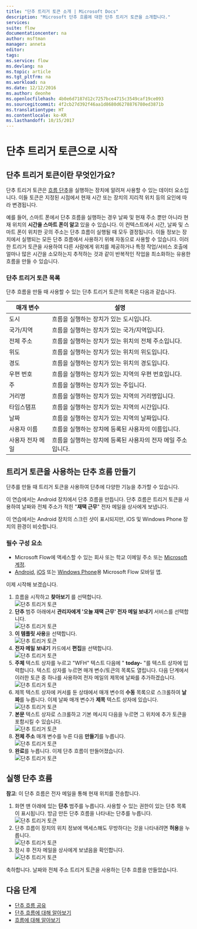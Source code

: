 ```yaml
---
title: "단추 트리거 토큰 소개 | Microsoft Docs"
description: "Microsoft 단추 흐름에 대한 단추 트리거 토큰을 소개합니다."
services: 
suite: flow
documentationcenter: na
author: msftman
manager: anneta
editor: 
tags: 
ms.service: flow
ms.devlang: na
ms.topic: article
ms.tgt_pltfrm: na
ms.workload: na
ms.date: 12/12/2016
ms.author: deonhe
ms.openlocfilehash: 4b0e6d7187d12c7257bce4715c3549caf19ce093
ms.sourcegitcommit: 4f2cb27d392f46aa1d8680d6278876780ed3871b
ms.translationtype: HT
ms.contentlocale: ko-KR
ms.lasthandoff: 10/15/2017
---
```

# <a name="get-started-with-button-trigger-tokens"></a>단추 트리거 토큰으로 시작
## <a name="what-are-button-trigger-tokens"></a>단추 트리거 토큰이란 무엇인가요?
단추 트리거 토큰은 [흐름 단추](introduction-to-button-flows.md)을 실행하는 장치에 알려져 사용할 수 있는 데이터 요소입니다. 이들 토큰은 지정된 시점에서 현재 시간 또는 장치의 지리적 위치 등의 요인에 따라 변경됩니다.  

예를 들어, 스마트 폰에서 단추 흐름을 실행하는 경우 날짜 및 현재 주소 뿐만 아니라 현재 위치의 **시간을 스마트 폰이 알고** 있을 수 있습니다. 이 컨텍스트에서 시간, 날짜 및 스마트 폰이 위치한 곳의 주소는 단추 흐름이 실행될 때 모두 결정됩니다. 이들 정보는 장치에서 실행되는 모든 단추 흐름에서 사용하기 위해 자동으로 사용할 수 있습니다. 이러한 트리거 토큰을 사용하여 다른 사람에게 위치를 제공하거나 특정 작업/서비스 호출에 얼마나 많은 시간을 소모하는지 추적하는 것과 같이 반복적인 작업을 최소화하는 유용한 흐름을 만들 수 있습니다.

### <a name="list-of-button-trigger-tokens"></a>단추 트리거 토큰 목록
단추 흐름을 만들 때 사용할 수 있는 단추 트리거 토큰의 목록은 다음과 같습니다.

| 매개 변수 | 설명 |
| --- | --- |
| 도시 |흐름을 실행하는 장치가 있는 도시입니다. |
| 국가/지역 |흐름을 실행하는 장치가 있는 국가/지역입니다. |
| 전체 주소 |흐름을 실행하는 장치가 있는 위치의 전체 주소입니다. |
| 위도 |흐름을 실행하는 장치가 있는 위치의 위도입니다. |
| 경도 |흐름을 실행하는 장치가 있는 위치의 경도입니다. |
| 우편 번호 |흐름을 실행하는 장치가 있는 지역의 우편 번호입니다. |
| 주 |흐름을 실행하는 장치가 있는 주입니다. |
| 거리명 |흐름을 실행하는 장치가 있는 지역의 거리명입니다. |
| 타임스탬프 |흐름을 실행하는 장치가 있는 지역의 시간입니다. |
| 날짜 |흐름을 실행하는 장치가 있는 지역의 날짜입니다. |
| 사용자 이름 |흐름을 실행하는 장치에 등록된 사용자의 이름입니다. |
| 사용자 전자 메일 |흐름을 실행하는 장치에 등록된 사용자의 전자 메일 주소입니다. |

## <a name="create-a-button-flow-that-uses-trigger-tokens"></a>트리거 토큰을 사용하는 단추 흐름 만들기
단추를 만들 때 트리거 토큰을 사용하여 단추에 다양한 기능을 추가할 수 있습니다.

이 연습에서는 Android 장치에서 단추 흐름을 만듭니다. 단추 흐름은 트리거 토큰을 사용하여 날짜와 전체 주소가 적힌 "**재택 근무**" 전자 메일을 상사에게 보냅니다.

이 연습에서는 Android 장치의 스크린 샷이 표시되지만, iOS 및 Windows Phone 장치의 환경이 비슷합니다.

### <a name="prerequisites"></a>필수 구성 요소
* Microsoft Flow에 액세스할 수 있는 회사 또는 학교 이메일 주소 또는 [Microsoft 계정](https://account.microsoft.com/about?refd=www.microsoft.com).
* [Android](https://aka.ms/flowmobiledocsandroid), [iOS](https://aka.ms/flowmobiledocsios) 또는 [Windows Phone](https://aka.ms/flowmobilewindows)용 Microsoft Flow 모바일 앱.

이제 시작해 보겠습니다.

1. 흐름을 시작하고 **찾아보기** 를 선택합니다.  
   ![단추 트리거 토큰](./media/introduction-to-button-trigger-tokens/1.png)  
2. **단추** 범주 아래에서 **관리자에게 '오늘 재택 근무' 전자 메일 보내기** 서비스를 선택합니다.   
   ![단추 트리거 토큰](./media/introduction-to-button-trigger-tokens/2.png)  
3. **이 템플릿 사용**을 선택합니다.  
   ![단추 트리거 토큰](./media/introduction-to-button-trigger-tokens/3.png)  
4. **전자 메일 보내기** 카드에서 **편집**을 선택합니다.  
   ![단추 트리거 토큰](./media/introduction-to-button-trigger-tokens/3-5.png)  
5. **주체** 텍스트 상자를 누르고 "WFH" 텍스트 다음에 " **today-** "를 텍스트 상자에 입력합니다. 텍스트 상자를 누르면 매개 변수/토큰의 목록도 열립니다. 다음 단계에서 이러한 토큰 중 하나를 사용하여 전자 메일의 제목에 날짜를 추가하겠습니다.  
   ![단추 트리거 토큰](./media/introduction-to-button-trigger-tokens/4.png)  
6. 제목 텍스트 상자에 커서를 둔 상태에서 매개 변수의 **수동** 목록으로 스크롤하여 **날짜**를 누릅니다. 이제 날짜 매개 변수가 **제목** 텍스트 상자에 있습니다.  
   ![단추 트리거 토큰](./media/introduction-to-button-trigger-tokens/6.png)  
7. **본문** 텍스트 상자로 스크롤하고 기본 메시지 다음을 누르면 그 위치에 추가 토큰을 포함시킬 수 있습니다.  
   ![단추 트리거 토큰](./media/introduction-to-button-trigger-tokens/7.png)  
8. **전체 주소** 매개 변수를 누른 다음 **만들기**를 누릅니다.  
   ![단추 트리거 토큰](./media/introduction-to-button-trigger-tokens/8.png)  
9. **완료**를 누릅니다. 이제 단추 흐름이 만들어졌습니다.  
   ![단추 트리거 토큰](./media/introduction-to-button-trigger-tokens/9.png)  

## <a name="run-the-button-flow"></a>실행 단추 흐름
**참고**: 이 단추 흐름은 전자 메일을 통해 현재 위치를 전송합니다.  

1. 화면 맨 아래에 있는 **단추** 범주를 누릅니다. 사용할 수 있는 권한이 있는 단추 목록이 표시됩니다. 방금 만든 단추 흐름을 나타내는 단추를 누릅니다.  
   ![단추 트리거 토큰](./media/introduction-to-button-trigger-tokens/10.png)  
2. 단추 흐름이 장치의 위치 정보에 액세스해도 무방하다는 것을 나타내려면 **허용**을 누릅니다.  
   ![단추 트리거 토큰](./media/introduction-to-button-trigger-tokens/11.png)  
3. 잠시 후 전자 메일을 상사에게 보냈음을 확인합니다.  
   ![단추 트리거 토큰](./media/introduction-to-button-trigger-tokens/12.png)  

축하합니다. 날짜와 전체 주소 트리거 토큰을 사용하는 단추 흐름을 만들었습니다. 

## <a name="next-steps"></a>다음 단계
* [단추 흐름 공유](share-buttons.md)
* [단추 흐름에 대해 알아보기](introduction-to-button-flows.md)  
* [흐름에 대해 알아보기](guided-learning/learning-introducing-flow.md)

